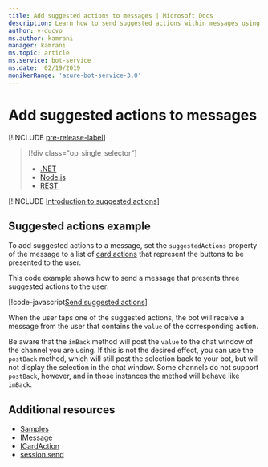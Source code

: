 ```yaml
---
title: Add suggested actions to messages | Microsoft Docs
description: Learn how to send suggested actions within messages using the Bot Framework SDK for Node.js.
author: v-ducvo
ms.author: kamrani
manager: kamrani
ms.topic: article
ms.service: bot-service
ms.date:  02/19/2019
monikerRange: 'azure-bot-service-3.0'
---
```


# Add suggested actions to messages

[!INCLUDE [pre-release-label](../includes/pre-release-label-v3.md)]

> [!div class="op_single_selector"]
> - [.NET](../dotnet/bot-builder-dotnet-add-suggested-actions.md)
> - [Node.js](../nodejs/bot-builder-nodejs-send-suggested-actions.md)
> - [REST](../rest-api/bot-framework-rest-connector-add-suggested-actions.md)

[!INCLUDE [Introduction to suggested actions](../includes/snippet-suggested-actions-intro.md)]

## Suggested actions example

To add suggested actions to a message, set the `suggestedActions` property of the message to a list of [card actions][ICardAction] that represent the buttons to be presented to the user.

This code example shows how to send a message that presents three suggested actions to the user:

[!code-javascript[Send suggested actions](../includes/code/node-send-suggested-actions.js#sendSuggestedActions)]

When the user taps one of the suggested actions, the bot will receive a message from the user that contains the `value` of the corresponding action.

Be aware that the `imBack` method will post the `value` to the chat window of the channel you are using. If this is not the desired effect, you can use the `postBack` method, which will still post the selection back to your bot, but will not display the selection in the chat window. Some channels do not support `postBack`, however, and in those instances the method will behave like `imBack`.

## Additional resources

- [Samples][samples]
- [IMessage][IMessage]
- [ICardAction][ICardAction]
- [session.send][SessionSend]

[IMessage]: http://docs.botframework.com/node/builder/chat-reference/interfaces/_botbuilder_d_.imessage

[SessionSend]: https://docs.botframework.com/node/builder/chat-reference/classes/_botbuilder_d_.session.html#send

[ICardAction]: https://docs.botframework.com/node/builder/chat-reference/interfaces/_botbuilder_d_.icardaction.html

<!-- The inspector is no longer supported: we're redirecting to the samples for now. -->
[samples]: https://github.com/Microsoft/BotBuilder-Samples/tree/v3-sdk-samples
